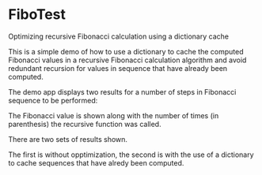 # FiboTest
Optimizing recursive Fibonacci calculation using a dictionary cache

This is a simple demo of how to use a dictionary to cache the computed Fibonacci values in a recursive Fibonacci calculation algorithm and avoid redundant recursion for values in sequence that have already been computed.

The demo app displays two results for a number of steps in Fibonacci sequence to be performed:

The Fibonacci value is shown along with the number of times (in parenthesis) the recursive function was called.

There are two sets of results shown.

The first is without opptimization, the second is with the use of a dictionary to cache sequences that have alredy been computed.
